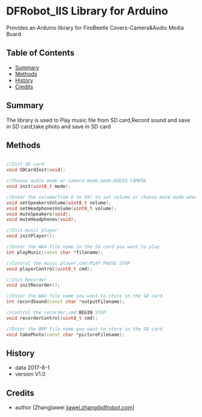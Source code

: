 # DFRobot_IIS Library for Arduino
Provides an Arduino library for FireBeetle Covers-Camera&Audio Media Board 
## Table of Contents

* [Summary](#summary)
* [Methods](#methods)
* [History](#history)
* [Credits](#credits)
<snippet>
<content>

## Summary

The library is used to Play music file from SD card,Record sound and save in SD card,take photo and save in SD card

## Methods

```C++

//Init SD card
void SDCardInit(void);

//Choose audio mode or camera mode,mode:AUDIO CAMERA
void init(uint8_t mode);

//Enter the volume(from 0 to 99) to set volume or choose mute mode when play music 
void setSpeakersVolume(uint8_t volume);
void setHeadphonesVolume(uint8_t volume);
void muteSpeakers(void);
void muteHeadphones(void);

//Init music player
void initPlayer();

//Enter the WAV file name in the SD card you want to play
int playMusic(const char *filename);

//Control the music player,cmd:PLAY PAUSE STOP
void playerControl(uint8_t cmd);

//Init Recorder
void initRecorder();

//Enter the WAV file name you want to store in the SD card 
int recordSound(const char *outputFilename);

//Control the recorder,cmd:BEGIN STOP
void recorderControl(uint8_t cmd);

//Enter the BMP file name you want to store in the SD card
void takePhoto(const char *pictureFilename);

```

## History

- data 2017-8-1
- version V1.0

## Credits

- author [Zhangjiawei  <jiawei.zhang@dfrobot.com>]